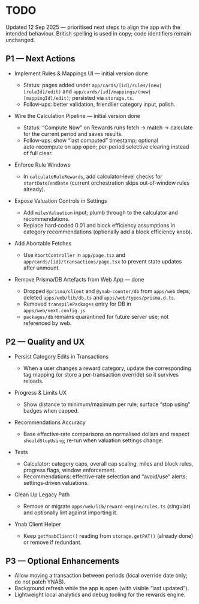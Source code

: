 # TODO

Updated 12 Sep 2025 — prioritised next steps to align the app with the intended behaviour. British spelling is used in copy; code identifiers remain unchanged.

## P1 — Next Actions
- Implement Rules & Mappings UI — initial version done
  - Status: pages added under `app/cards/[id]/rules/(new|[ruleId]/edit)` and `app/cards/[id]/mappings/(new|[mappingId]/edit)`; persisted via `storage.ts`.
  - Follow‑ups: better validation, friendlier category input, polish.

- Wire the Calculation Pipeline — initial version done
  - Status: “Compute Now” on Rewards runs fetch → match → calculate for the current period and saves results.
  - Follow‑ups: show “last computed” timestamp; optional auto‑recompute on app open; per‑period selective clearing instead of full clear.

- Enforce Rule Windows
  - In `calculateRuleRewards`, add calculator‑level checks for `startDate`/`endDate` (current orchestration skips out‑of‑window rules already).

- Expose Valuation Controls in Settings
  - Add `milesValuation` input; plumb through to the calculator and recommendations.
  - Replace hard‑coded 0.01 and block efficiency assumptions in category recommendations (optionally add a block efficiency knob).

- Add Abortable Fetches
  - Use `AbortController` in `app/page.tsx` and `app/cards/[id]/transactions/page.tsx` to prevent state updates after unmount.

- Remove Prisma/DB Artefacts from Web App — done
  - Dropped `@prisma/client` and `@ynab-counter/db` from `apps/web` deps; deleted `apps/web/lib/db.ts` and `apps/web/types/prisma.d.ts`.
  - Removed `transpilePackages` entry for DB in `apps/web/next.config.js`.
  - `packages/db` remains quarantined for future server use; not referenced by web.

## P2 — Quality and UX
- Persist Category Edits in Transactions
  - When a user changes a reward category, update the corresponding tag mapping (or store a per‑transaction override) so it survives reloads.

- Progress & Limits UX
  - Show distance to minimum/maximum per rule; surface “stop using” badges when capped.

- Recommendations Accuracy
  - Base effective‑rate comparisons on normalised dollars and respect `shouldStopUsing`; re‑run when valuation settings change.

- Tests
  - Calculator: category caps, overall cap scaling, miles and block rules, progress flags, window enforcement.
  - Recommendations: effective‑rate selection and “avoid/use” alerts; settings‑driven valuations.

- Clean Up Legacy Path
  - Remove or migrate `apps/web/lib/reward-engine/rules.ts` (singular) and optionally lint against importing it.

- Ynab Client Helper
  - Keep `getYnabClient()` reading from `storage.getPAT()` (already done) or remove if redundant.

## P3 — Optional Enhancements
- Allow moving a transaction between periods (local override date only; do not patch YNAB).
- Background refresh while the app is open (with visible “last updated”).
- Lightweight local analytics and debug tooling for the rewards engine.
